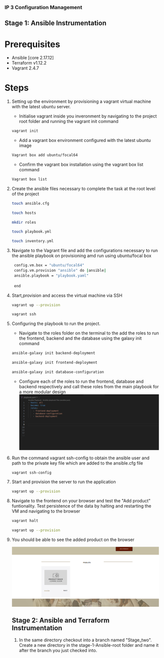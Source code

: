 ### IP 3 Configuration Management
## Stage 1: Ansible Instrumentation
# Prerequisites
 - Ansible [core 2.17.12]
 - Terraform v1.12.2
 - Vagrant 2.4.7
 # Steps
1. Setting up the environment by provisioning a vagrant virtual machine with the latest ubuntu server.
    - Initialise vagrant inside you inveronment by navigating to the project root folder and running the vagrant init command
   ```bash
   vagrant init
   ```
    - Add a vagrant box environment configured with the latest ubuntu image
   ```bash
   Vagrant box add ubuntu/focal64
   ```  
   - Confirm the vagrant box installation using the vagrant box list command   
   ```bash
   Vagrant box list
   ```  
2. Create the ansible files necessary to complete the task at the root level of the project
   ```bash
   touch ansible.cfg
   ```  
   ```bash
   touch hosts
   ```  
    ```bash
   mkdir roles
   ```  
    ```bash
   touch playbook.yml
   ```  
   ```bash
   touch inventory.yml
   ```  
3. Navigate to the Vagrant file and add the configurations necessary to run the ansible playbook on provisioning amd run using ubuntu/focal box
   ```bash
    config.vm.box = "ubuntu/focal64"
    config.vm.provision "ansible" do |ansible|
    ansible.playbook = "playbook.yaml"

    end
   ```  
4. Start,provision and access the virtual machine via SSH
   ```bash
   vagrant up --provision
   ```  
   ```bash
   vagrant ssh
   ```  


5. Configuring the playbook to run the project.
   - Navigate to the roles folder on the terminal to the add the roles to run the frontend, backend and the database using the galaxy init command
   ```bash
   ansible-galaxy init backend-deployment
   ```  
   ```bash
   ansible-galaxy init frontend-deployment
   ```  
   ```bash
   ansible-galaxy init database-configuration
   ```  
   - Configure each of the roles to run the frontend, database and backend respectively and call these roles from the main playbook for a more modular design
   ![playbook](playbook.png)
   
6. Run the command vagrant ssh-config to obtain the ansible user and path to the private key file which are added to the ansible.cfg file
    ```bash
   vagrant ssh-config
   ```
7. Start and provision the server to run the application
   ```bash
   vagrant up --provision
   ```
8. Navigate to the frontend on your browser and test the "Add product" funtionality. Test persistence of the data by halting and restarting the VM and   navigating to the browser
    ```bash
   vagrant halt
   ```
    ```bash
   vagrant up --provision
   ```
9. You should be able to see the added product on the browser

   ![ansible](Ansiblerun.png)
   ## Stage 2: Ansible and Terraform Instrumentation
   1. In the same directory checkout into a branch named "Stage_two". Create a new directory in the stage-1-Ansible-root folder and name it after the branch you just checked into.